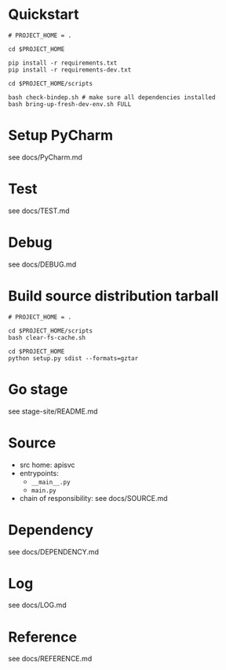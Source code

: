 # Quickstart

```
# PROJECT_HOME = .

cd $PROJECT_HOME

pip install -r requirements.txt
pip install -r requirements-dev.txt

cd $PROJECT_HOME/scripts

bash check-bindep.sh # make sure all dependencies installed
bash bring-up-fresh-dev-env.sh FULL
```

# Setup PyCharm

see docs/PyCharm.md

# Test

see docs/TEST.md

# Debug

see docs/DEBUG.md

# Build source distribution tarball

```
# PROJECT_HOME = .

cd $PROJECT_HOME/scripts
bash clear-fs-cache.sh

cd $PROJECT_HOME
python setup.py sdist --formats=gztar
```

# Go stage

see stage-site/README.md

# Source

* src home: apisvc
* entrypoints:
  * `__main__.py`
  * `main.py`
* chain of responsibility: see docs/SOURCE.md

# Dependency

see docs/DEPENDENCY.md

# Log

see docs/LOG.md

# Reference

see docs/REFERENCE.md
